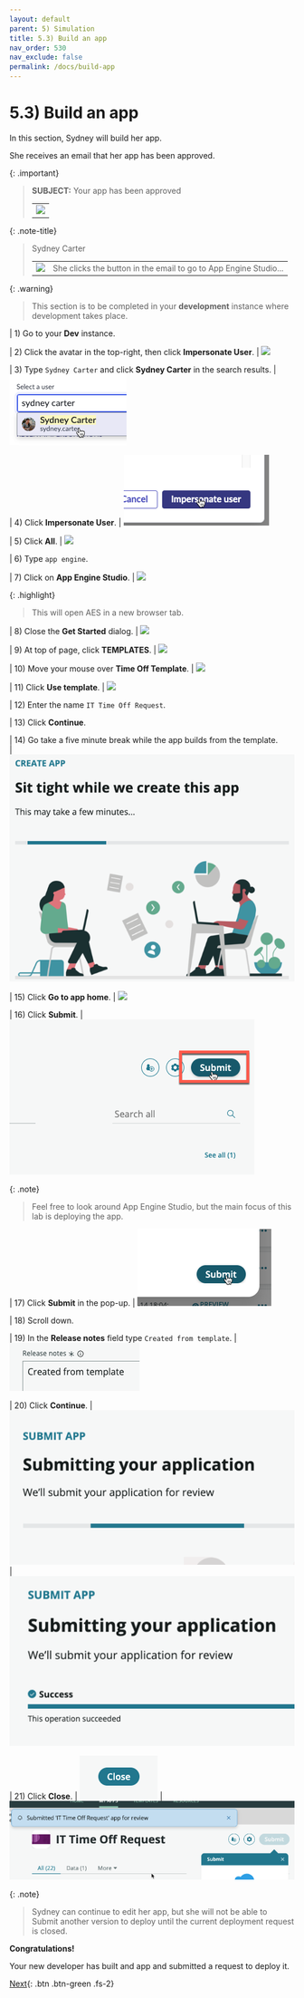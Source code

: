 ```yaml
---
layout: default
parent: 5) Simulation
title: 5.3) Build an app
nav_order: 530
nav_exclude: false
permalink: /docs/build-app
---
```


# 5.3) Build an app

In this section, Sydney will build her app. 

She receives an email that her app has been approved. 

{: .important}
> **SUBJECT:** Your app has been approved
> <table>
> <tbody>
> <tr>
> <td>
> <img src="https://creatorworkflowsnow.github.io/lab-aemc-utah/assets/images/2023-03-28-17-01-20.png">
> </td>
> </tr>
> </tbody>
> </table>

{: .note-title}
> Sydney Carter
> <table>
> <tbody>
> <tr>
> <td>
> <img src="https://creatorworkflowsnow.github.io/lab-aemc-utah/assets/images/2023-03-28-15-52-55.png">
> </td>
> <td>
> She clicks the button in the email to go to App Engine Studio...<br/>
> </td>
> </tr>
> </tbody>
> </table>

{: .warning}
>This section is to be completed in your **development** instance where development takes place.

| 1) Go to your **Dev** instance.

| 2) Click the avatar in the top-right, then click **Impersonate User**.
| ![](../assets/images/2023-03-14-12-59-49.png)

| 3) Type ```Sydney Carter``` and click **Sydney Carter** in the search results.
| ![](../assets/images/2023-03-14-12-34-01.png)

| 4) Click **Impersonate User**. 
| ![](../assets/images/2023-03-14-12-34-24.png)

| 5) Click **All**.
| ![](../assets/images/2023-03-14-12-35-45.png)

| 6) Type ```app engine```.

| 7) Click on **App Engine Studio**.
| ![](../assets/images/2023-03-14-13-01-05.png)

{: .highlight}
> This will open AES in a new browser tab.

| 8) Close the **Get Started** dialog. 
| ![](../assets/images/2023-03-14-13-01-52.png)

| 9) At top of page, click **TEMPLATES**.
| ![](../assets/images/2023-03-14-13-02-14.png)

| 10) Move your mouse over **Time Off Template**.
| ![](../assets/images/2023-03-14-13-02-40.png)

| 11) Click **Use template**.
| ![](../assets/images/2023-03-14-13-02-58.png)

| 12) Enter the name ```IT Time Off Request```.

| 13) Click **Continue**.

| 14) Go take a five minute break while the app builds from the template.  
| ![](../assets/images/2023-03-14-13-12-36.png)

| 15) Click **Go to app home**.
| ![](../assets/images/2023-03-14-13-10-46.png)

| 16) Click **Submit**.
| ![](../assets/images/2023-03-14-13-21-30.png)

{: .note}
> Feel free to look around App Engine Studio, but the main focus of this lab is deploying the app. 

| 17) Click **Submit** in the pop-up. 
| ![](../assets/images/2023-03-14-13-22-52.png)

| 18) Scroll down.

| 19) In the **Release notes** field type ```Created from template```.
| ![](../assets/images/2023-03-14-13-23-47.png)

| 20) Click **Continue**.
| ![](../assets/images/2023-03-14-13-24-23.png)
| ![](../assets/images/2023-03-14-13-24-30.png)

| 21) Click **Close**. 
| ![](../assets/images/2023-03-14-13-24-49.png)
| ![](../assets/images/2023-03-14-13-25-53.png)

{: .note}
> Sydney can continue to edit her app, but she will not be able to Submit another version to deploy until the current deployment request is closed.

**Congratulations!** 

Your new developer has built and app and submitted a request to deploy it.

[Next](/lab-aemc-utah/docs/deploy-app){: .btn .btn-green .fs-2}